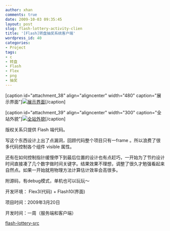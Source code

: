 ```yaml
---
author: xhan
comments: true
date: 2009-10-03 09:35:45
layout: post
slug: flash-lottery-activity-clien
title: '[Flash]转盘抽奖系统客户端'
wordpress_id: 40
categories:
- Project
tags:
- c
- 转盘
- Flash
- Flex
- png
- 抽奖
---
```


[caption id="attachment_38" align="aligncenter" width="480" caption="展示界面"][![展示界面](http://ixhan.com/wp-content/uploads/2009/10/Screen-shot-2009-10-03-at-9.59.20-AM.png)](http://ixhan.com/wp-content/uploads/2009/10/Screen-shot-2009-10-03-at-9.59.20-AM.png)[/caption]

[caption id="attachment_39" align="aligncenter" width="300" caption="全站外貌"][![全站外貌](http://ixhan.com/wp-content/uploads/2009/10/Screen-shot-2009-10-03-at-9.58.51-AM-300x200.png)](http://ixhan.com/wp-content/uploads/2009/10/Screen-shot-2009-10-03-at-9.58.51-AM.png)[/caption]

版权关系只提供 Flash 端代码。

写这个东西设计上出了点漏洞，回顾代码整个项目只有一frame 。所以浪费了很多代码控制各个组件 visible 属性。

还有在如何控制指针缓慢停下到最后位置的设计也有点赶巧，一开始为了节约设计时间直接凑了几个数字做时间关键字。结果效果不理想，调整了很久才勉强看起来自然点。如果一开始就用物理方法计算估计效率会高很多。

附源码，有debug模式，单机也可以玩玩～

开发环境： Flex3(代码) + Flash10(界面)

项目时间：2009年3月20日

开发时间：一周（服务端和客户端）<!-- more -->

[flash-lottery-src](http://ixhan.com/wp-content/uploads/2009/10/src.zip)
